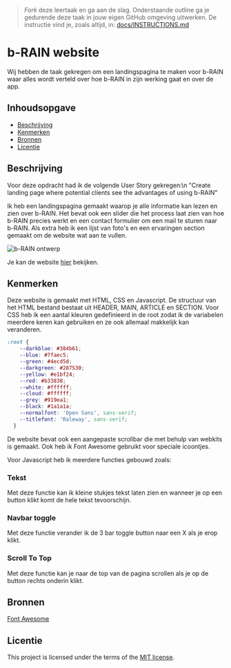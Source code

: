 > _Fork_ deze leertaak en ga aan de slag. Onderstaande outline ga je gedurende deze taak in jouw eigen GitHub omgeving uitwerken. De instructie vind je, zoals altijd, in: [docs/INSTRUCTIONS.md](docs/INSTRUCTIONS.md)

# b-RAIN website
Wij hebben de taak gekregen om een landingspagina te maken voor b-RAIN
waar alles wordt verteld over hoe b-RAIN in zijn werking gaat en over de app.

## Inhoudsopgave

  * [Beschrijving](#beschrijving)
  * [Kenmerken](#kenmerken)
  * [Bronnen](#bronnen)
  * [Licentie](#licentie)

## Beschrijving
<!-- In de Beschrijving staat hoe je project er uit ziet, hoe het werkt en wat je er mee kan. -->
Voor deze opdracht had ik de volgende User Story gekregen:\n
"Create landing page where potential clients see the advantages of using b-RAIN"

Ik heb een landingspagina gemaakt waarop je alle informatie kan lezen en zien over b-RAIN.
Het bevat ook een slider die het process laat zien van hoe b-RAIN precies werkt en een 
contact formulier om een mail te sturen naar b-RAIN.
Als extra heb ik een lijst van foto's en een ervaringen section gemaakt om de website wat aan te vullen.

<!-- Voeg een mooie poster visual toe 📸 -->
![b-RAIN ontwerp](https://github.com/Mossati/the-client-website/assets/47789542/70c39395-85a3-40b1-84d6-9fc0fc4a2f0b)
<!-- Voeg een link toe naar Github Pages 🌐-->
Je kan de website [hier](mossati.github.io/the-client-website/) bekijken.

## Kenmerken
<!-- Bij Kenmerken staat welke technieken zijn gebruikt en hoe. Wat is de HTML structuur? Wat zijn de belangrijkste dingen in CSS? Wat is er met Javascript gedaan en hoe? Misschien heb je een framwork of library gebruikt? -->
Deze website is gemaakt met HTML, CSS en Javascript.
De structuur van het HTML bestand bestaat uit HEADER, MAIN, ARTICLE en SECTION.
Voor CSS heb ik een aantal kleuren gedefinieerd in de root zodat ik de variabelen meerdere keren kan gebruiken en ze ook allemaal makkelijk
kan veranderen.
```CSS
:root {
    --darkblue: #384b61;
    --blue: #7faec5;
    --green: #4ecd5d;
    --darkgreen: #287530;
    --yellow: #e1bf24;
    --red: #b33838;
    --white: #ffffff;
    --cloud: #ffffff;
    --grey: #919ea1;
    --black: #1a1a1a;
    --normalfont: 'Open Sans', sans-serif;
    --titlefont: 'Raleway', sans-serif;
  }
```

De website bevat ook een aangepaste scrollbar die met behulp van webkits is gemaakt.
Ook heb ik Font Awesome gebruikt voor speciale icoontjes.

Voor Javascript heb ik meerdere functies gebouwd zoals:

### Tekst
Met deze functie kan ik kleine stukjes tekst laten zien en wanneer je op een button klikt komt de hele tekst tevoorschijn.

### Navbar toggle
Met deze functie verander ik de 3 bar toggle button naar een X als je erop klikt.

### Scroll To Top
Met deze functie kan je naar de top van de pagina scrollen als je op de button rechts onderin klikt.

## Bronnen
[Font Awesome](https://fontawesome.com/)

## Licentie

This project is licensed under the terms of the [MIT license](./LICENSE).
